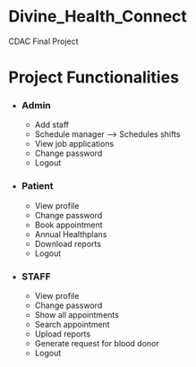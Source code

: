 # Divine_Health_Connect
CDAC Final Project

# Project Functionalities 

- ### Admin
    - Add staff
    - Schedule manager --> Schedules shifts 
    - View job applications
    - Change password 
    - Logout 
- ### Patient 
    - View profile 
    - Change password 
    - Book appointment 
    - Annual Healthplans 
    - Download reports 
    - Logout
- ### STAFF
    - View profile
    - Change password
    - Show all  appointments
    - Search appointment 
    - Upload reports 
    - Generate request for blood donor
    - Logout 
